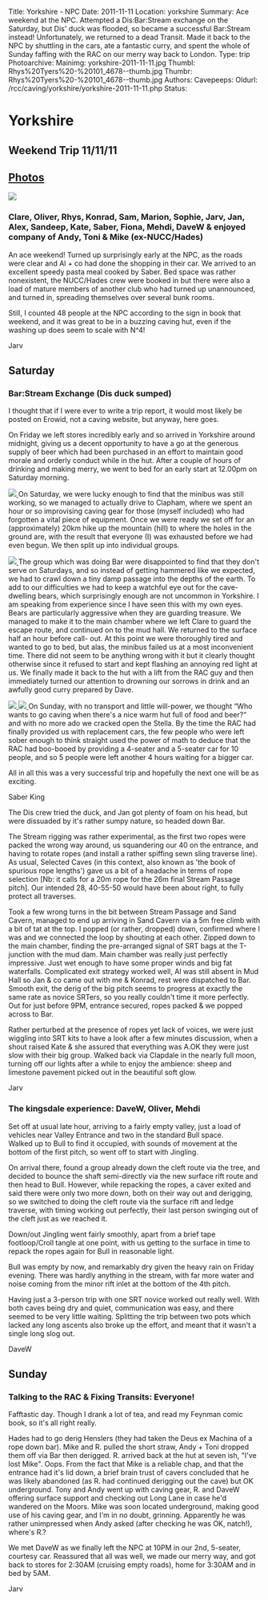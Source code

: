 Title: Yorkshire - NPC
Date: 2011-11-11
Location: yorkshire
Summary: Ace weekend at the NPC. Attempted a Dis:Bar:Stream exchange on the Saturday, but Dis' duck was flooded, so became a successful Bar:Stream instead! Unfortunately, we returned to a dead Transit. Made it back to the NPC by shuttling in the cars, ate a fantastic curry, and spent the whole of Sunday faffing with the RAC on our merry way back to London.
Type: trip
Photoarchive:
Mainimg: yorkshire-2011-11-11.jpg
Thumbl: Rhys%20Tyers%20-%20101_4678--thumb.jpg
Thumbr: Rhys%20Tyers%20-%20101_4678--thumb.jpg
Authors: 
Cavepeeps:
Oldurl: /rcc/caving/yorkshire/yorkshire-2011-11-11.php
Status:

#  Yorkshire 

##  Weekend Trip 11/11/11 

##  [ Photos ](/caving/photo_archive/trips/2011-11-11%20-%20yorkshire/)

[ ![](yorkshire-2011-11-11.jpg) ](/caving/photo_archive/trips/2011-11-11%20-%20yorkshire/)

###  Clare, Oliver, Rhys, Konrad, Sam, Marion, Sophie, Jarv, Jan, Alex, Sandeep, Kate, Saber, Fiona, Mehdi, DaveW &amp; enjoyed company of Andy, Toni &amp; Mike (ex-NUCC/Hades) 

An ace weekend! Turned up surprisingly early at the NPC, as the roads were clear and Al + co had done the shopping in their car. We arrived to an excellent speedy pasta meal cooked by Saber. Bed space was rather nonexistent, the NUCC/Hades crew were booked in but there were also a load of mature members of another club who had turned up unannounced, and turned in, spreading themselves over several bunk rooms. 

Still, I counted 48 people at the NPC according to the sign in book that weekend, and it was great to be in a buzzing caving hut, even if the washing up does seem to scale with N^4! 

Jarv 

##  Saturday 

###  Bar:Stream Exchange (Dis duck sumped) 

I thought that if I were ever to write a trip report, it would most likely be posted on Erowid, not a caving website, but anyway, here goes. 

On Friday we left stores incredibly early and so arrived in Yorkshire around midnight, giving us a decent opportunity to have a go at the generous supply of beer which had been purchased in an effort to maintain good morale and orderly conduct while in the hut. After a couple of hours of drinking and making merry, we went to bed for an early start at 12.00pm on Saturday morning. 

[ ![](/caving/photo_archive/trips/2011-11-11%20-%20yorkshire/Rhys%20Tyers%20-%20101_4678--thumb.jpg) ](/caving/photo_archive/trips/2011-11-11%20-%20yorkshire/Rhys%20Tyers%20-%20101_4678.html) On Saturday, we were lucky enough to find that the minibus was still working, so we managed to actually drive to Clapham, where we spent an hour or so improvising caving gear for those (myself included) who had forgotten a vital piece of equipment. Once we were ready we set off for an (approximately) 20km hike up the mountain (hill) to where the holes in the ground are, with the result that everyone (I) was exhausted before we had even begun. We then split up into individual groups. 

[ ![](/caving/photo_archive/trips/2011-11-11%20-%20yorkshire/Rhys%20Tyers%20-%20101_4686--thumb.jpg) ](/caving/photo_archive/trips/2011-11-11%20-%20yorkshire/Rhys%20Tyers%20-%20101_4686.html) The group which was doing Bar were disappointed to find that they don't serve on Saturdays, and so instead of getting hammered like we expected, we had to crawl down a tiny damp passage into the depths of the earth. To add to our difficulties we had to keep a watchful eye out for the cave- dwelling bears, which surprisingly enough are not uncommon in Yorkshire. I am speaking from experience since I have seen this with my own eyes. Bears are particularly aggressive when they are guarding treasure. We managed to make it to the main chamber where we left Clare to guard the escape route, and continued on to the mud hall. We returned to the surface half an hour before call- out. At this point we were thoroughly tired and wanted to go to bed, but alas, the minibus failed us at a most inconvenient time. There did not seem to be anything wrong with it but it clearly thought otherwise since it refused to start and kept flashing an annoying red light at us. We finally made it back to the hut with a lift from the RAC guy and then immediately turned our attention to drowning our sorrows in drink and an awfully good curry prepared by Dave. 

[ ![](/caving/photo_archive/trips/2011-11-11%20-%20yorkshire/Rhys%20Tyers%20-%20101_4699--thumb.jpg) ](/caving/photo_archive/trips/2011-11-11%20-%20yorkshire/Rhys%20Tyers%20-%20101_4699.html) [ ![](/caving/photo_archive/trips/2011-11-11%20-%20yorkshire/Rhys%20Tyers%20-%20101_4693--thumb.jpg) ](/caving/photo_archive/trips/2011-11-11%20-%20yorkshire/Rhys%20Tyers%20-%20101_4693.html) On Sunday, with no transport and little will-power, we thought “Who wants to go caving when there's a nice warm hut full of food and beer?” and with no more ado we cracked open the Stella. By the time the RAC had finally provided us with replacement cars, the few people who were left sober enough to think straight used the power of math to deduce that the RAC had boo-booed by providing a 4-seater and a 5-seater car for 10 people, and so 5 people were left another 4 hours waiting for a bigger car. 

All in all this was a very successful trip and hopefully the next one will be as exciting. 

Saber King 

The Dis crew tried the duck, and Jan got plenty of foam on his head, but were dissuaded by it's rather sumpy nature, so headed down Bar. 

The Stream rigging was rather experimental, as the first two ropes were packed the wrong way around, us squandering our 40 on the entrance, and having to rotate ropes (and install a rather spiffing sewn sling traverse line). As usual, Selected Caves (in this context, also known as 'the book of spurious rope lengths') gave us a bit of a headache in terms of rope selection [Nb: it calls for a 20m rope for the 26m final Stream Passage pitch]. Our intended 28, 40-55-50 would have been about right, to fully protect all traverses. 

Took a few wrong turns in the bit between Stream Passage and Sand Cavern, managed to end up arriving in Sand Cavern via a 5m free climb with a bit of tat at the top. I popped (or rather, dropped) down, confirmed where I was and we connected the loop by shouting at each other. Zipped down to the main chamber, finding the pre-arranged signal of SRT bags at the T-junction with the mud dam. Main chamber was really just perfectly impressive. Just wet enough to have some proper winds and big fat waterfalls. Complicated exit strategy worked well, Al was still absent in Mud Hall so Jan &amp; co came out with me &amp; Konrad, rest were dispatched to Bar. Smooth exit, the derig of the big pitch seems to progress at exactly the same rate as novice SRTers, so you really couldn't time it more perfectly. Out for just before 9PM, entrance secured, ropes packed &amp; we popped across to Bar. 

Rather perturbed at the presence of ropes yet lack of voices, we were just wiggling into SRT kits to have a look after a few minutes discussion, when a shout raised Kate &amp; she assured that everything was A.OK they were just slow with their big group. Walked back via Clapdale in the nearly full moon, turning off our lights after a while to enjoy the ambience: sheep and limestone pavement picked out in the beautiful soft glow. 

Jarv 

###  The kingsdale experience: DaveW, Oliver, Mehdi 

Set off at usual late hour, arriving to a fairly empty valley, just a load of vehicles near Valley Entrance and two in the standard Bull space.   
Walked up to Bull to find it occupied, with sounds of movement at the bottom of the first pitch, so went off to start with Jingling. 

On arrival there, found a group already down the cleft route via the tree, and decided to bounce the shaft semi-directly via the new surface rift route and then head to Bull. However, while repacking the ropes, a caver exited and said there were only two more down, both on their way out and derigging, so we switched to doing the cleft route via the surface rift and ledge traverse, with timing working out perfectly, their last person swinging out of the cleft just as we reached it. 

Down/out Jingling went fairly smoothly, apart from a brief tape footloop/Croll tangle at one point, with us getting to the surface in time to repack the ropes again for Bull in reasonable light. 

Bull was empty by now, and remarkably dry given the heavy rain on Friday evening. There was hardly anything in the stream, with far more water and noise coming from the minor rift inlet at the bottom of the 4th pitch. 

Having just a 3-person trip with one SRT novice worked out really well. With both caves being dry and quiet, communication was easy, and there seemed to be very little waiting. Splitting the trip between two pots which lacked any long ascents also broke up the effort, and meant that it wasn't a single long slog out. 

DaveW 

##  Sunday 

###  Talking to the RAC &amp; Fixing Transits: Everyone! 

Fafftastic day. Though I drank a lot of tea, and read my Feynman comic book, so it's all right really. 

Hades had to go derig Henslers (they had taken the Deus ex Machina of a rope down bar). Mike and R. pulled the short straw, Andy + Toni dropped them off via Bar then derigged. R. arrived back at the hut at seven ish, "I've lost Mike". Oops. From the fact that Mike is a reliable chap, and that the entrance had it's lid down, a brief brain trust of cavers concluded that he was likely abandoned (as R. had continued derigging out the cave) but OK underground. Tony and Andy went up with caving gear, R. and DaveW offering surface support and checking out Long Lane in case he'd wandered on the Moors. Mike was soon located underground, making good use of his caving gear, and I'm in no doubt, grinning. Apparently he was rather unimpressed when Andy asked (after checking he was OK, natch!), where's R.? 

We met DaveW as we finally left the NPC at 10PM in our 2nd, 5-seater, courtesy car. Reassured that all was well, we made our merry way, and got back to stores for 2:30AM (cruising empty roads), home for 3:30AM and in bed by 5AM. 

Jarv 
